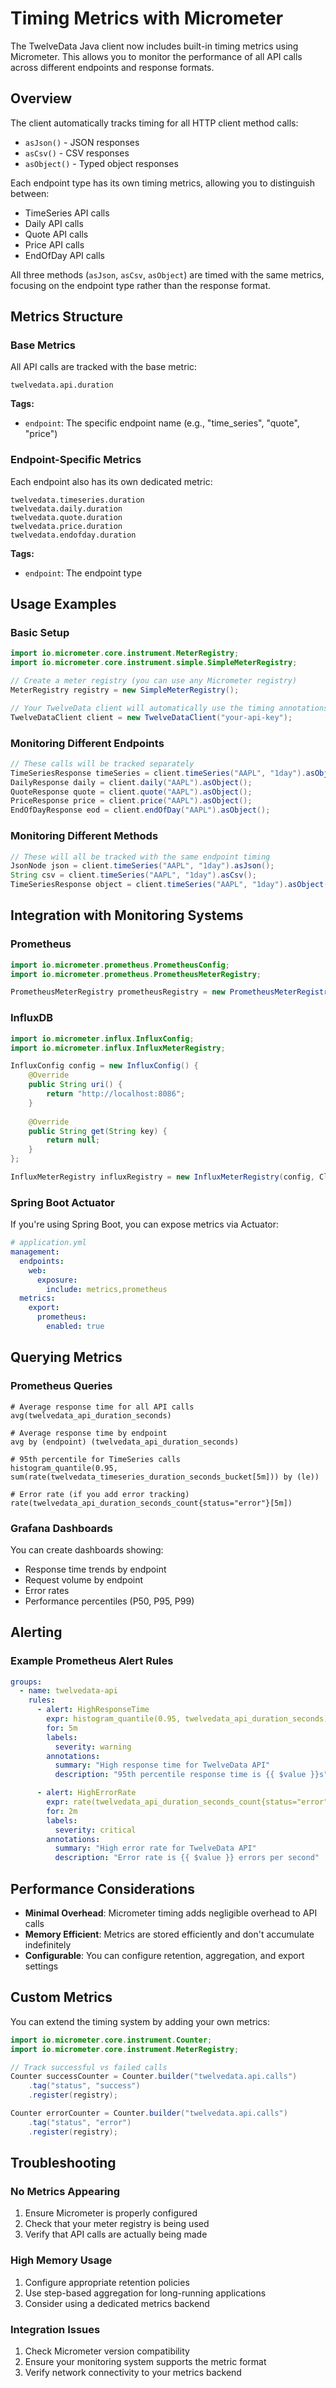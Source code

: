 # Timing Metrics with Micrometer

The TwelveData Java client now includes built-in timing metrics using Micrometer. This allows you to monitor the performance of all API calls across different endpoints and response formats.

## Overview

The client automatically tracks timing for all HTTP client method calls:
- `asJson()` - JSON responses
- `asCsv()` - CSV responses  
- `asObject()` - Typed object responses

Each endpoint type has its own timing metrics, allowing you to distinguish between:
- TimeSeries API calls
- Daily API calls
- Quote API calls
- Price API calls
- EndOfDay API calls

All three methods (`asJson`, `asCsv`, `asObject`) are timed with the same metrics, focusing on the endpoint type rather than the response format.

## Metrics Structure

### Base Metrics
All API calls are tracked with the base metric:
```
twelvedata.api.duration
```

**Tags:**
- `endpoint`: The specific endpoint name (e.g., "time_series", "quote", "price")

### Endpoint-Specific Metrics
Each endpoint also has its own dedicated metric:

```
twelvedata.timeseries.duration
twelvedata.daily.duration
twelvedata.quote.duration
twelvedata.price.duration
twelvedata.endofday.duration
```

**Tags:**
- `endpoint`: The endpoint type

## Usage Examples

### Basic Setup

```java
import io.micrometer.core.instrument.MeterRegistry;
import io.micrometer.core.instrument.simple.SimpleMeterRegistry;

// Create a meter registry (you can use any Micrometer registry)
MeterRegistry registry = new SimpleMeterRegistry();

// Your TwelveData client will automatically use the timing annotations
TwelveDataClient client = new TwelveDataClient("your-api-key");
```

### Monitoring Different Endpoints

```java
// These calls will be tracked separately
TimeSeriesResponse timeSeries = client.timeSeries("AAPL", "1day").asObject();
DailyResponse daily = client.daily("AAPL").asObject();
QuoteResponse quote = client.quote("AAPL").asObject();
PriceResponse price = client.price("AAPL").asObject();
EndOfDayResponse eod = client.endOfDay("AAPL").asObject();
```

### Monitoring Different Methods

```java
// These will all be tracked with the same endpoint timing
JsonNode json = client.timeSeries("AAPL", "1day").asJson();
String csv = client.timeSeries("AAPL", "1day").asCsv();
TimeSeriesResponse object = client.timeSeries("AAPL", "1day").asObject();
```

## Integration with Monitoring Systems

### Prometheus

```java
import io.micrometer.prometheus.PrometheusConfig;
import io.micrometer.prometheus.PrometheusMeterRegistry;

PrometheusMeterRegistry prometheusRegistry = new PrometheusMeterRegistry(PrometheusConfig.DEFAULT);
```

### InfluxDB

```java
import io.micrometer.influx.InfluxConfig;
import io.micrometer.influx.InfluxMeterRegistry;

InfluxConfig config = new InfluxConfig() {
    @Override
    public String uri() {
        return "http://localhost:8086";
    }
    
    @Override
    public String get(String key) {
        return null;
    }
};

InfluxMeterRegistry influxRegistry = new InfluxMeterRegistry(config, Clock.SYSTEM);
```

### Spring Boot Actuator

If you're using Spring Boot, you can expose metrics via Actuator:

```yaml
# application.yml
management:
  endpoints:
    web:
      exposure:
        include: metrics,prometheus
  metrics:
    export:
      prometheus:
        enabled: true
```

## Querying Metrics

### Prometheus Queries

```promql
# Average response time for all API calls
avg(twelvedata_api_duration_seconds)

# Average response time by endpoint
avg by (endpoint) (twelvedata_api_duration_seconds)

# 95th percentile for TimeSeries calls
histogram_quantile(0.95, sum(rate(twelvedata_timeseries_duration_seconds_bucket[5m])) by (le))

# Error rate (if you add error tracking)
rate(twelvedata_api_duration_seconds_count{status="error"}[5m])
```

### Grafana Dashboards

You can create dashboards showing:
- Response time trends by endpoint
- Request volume by endpoint
- Error rates
- Performance percentiles (P50, P95, P99)

## Alerting

### Example Prometheus Alert Rules

```yaml
groups:
  - name: twelvedata-api
    rules:
      - alert: HighResponseTime
        expr: histogram_quantile(0.95, twelvedata_api_duration_seconds) > 5
        for: 5m
        labels:
          severity: warning
        annotations:
          summary: "High response time for TwelveData API"
          description: "95th percentile response time is {{ $value }}s"

      - alert: HighErrorRate
        expr: rate(twelvedata_api_duration_seconds_count{status="error"}[5m]) > 0.1
        for: 2m
        labels:
          severity: critical
        annotations:
          summary: "High error rate for TwelveData API"
          description: "Error rate is {{ $value }} errors per second"
```

## Performance Considerations

- **Minimal Overhead**: Micrometer timing adds negligible overhead to API calls
- **Memory Efficient**: Metrics are stored efficiently and don't accumulate indefinitely
- **Configurable**: You can configure retention, aggregation, and export settings

## Custom Metrics

You can extend the timing system by adding your own metrics:

```java
import io.micrometer.core.instrument.Counter;
import io.micrometer.core.instrument.MeterRegistry;

// Track successful vs failed calls
Counter successCounter = Counter.builder("twelvedata.api.calls")
    .tag("status", "success")
    .register(registry);

Counter errorCounter = Counter.builder("twelvedata.api.calls")
    .tag("status", "error")
    .register(registry);
```

## Troubleshooting

### No Metrics Appearing

1. Ensure Micrometer is properly configured
2. Check that your meter registry is being used
3. Verify that API calls are actually being made

### High Memory Usage

1. Configure appropriate retention policies
2. Use step-based aggregation for long-running applications
3. Consider using a dedicated metrics backend

### Integration Issues

1. Check Micrometer version compatibility
2. Ensure your monitoring system supports the metric format
3. Verify network connectivity to your metrics backend 